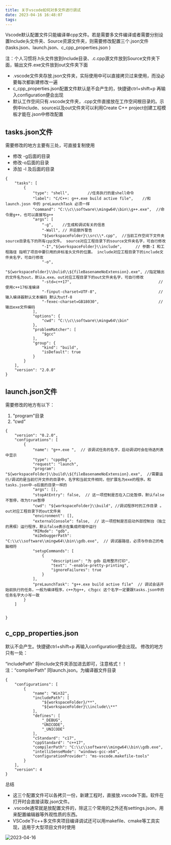 ```yaml
---
title: 关于vscode如何对多文件进行调试
date: 2023-04-16 16:48:07
tags:
---
```


Vscode默认配置文件只能编译单cpp文件。若是需要多文件编译或者需要分别设置Include头文件夹、Source资源文件夹，则需要修改配置三个.json文件(tasks.json、launch.json、c_cpp_properties.json )

注：个人习惯将.h头文件放到Include目录、.c.cpp源文件放到Source文件夹下面，输出文件.exe文件放到out文件夹下面

- .vscode文件夹存放.json文件夹，实际使用中可以直接拷贝过来使用，而没必要每次都新建修改一遍
- c_cpp_properties.json配置文件默认是不会产生的，快捷键ctrl+shift+p 再输入configuration便会出现
- 默认工作空间只有.vscode文件夹，.cpp文件直接放在工作空间根目录的。示例中include、source以及out文件夹可以利用Create C++ project创建工程模板才能在.json中修改配置

## tasks.json文件

需要修改的地方主要有三处，可直接复制使用

- 修改 -g后面的目录
- 修改-o后面的目录
- 添加 -I 及后面的目录

```
{
    "tasks": [
        {
            "type": "shell",        //任务执行的是shell命令
            "label": "C/C++: g++.exe build active file",   	//和launch.josn 中的 preLaunchTask 必须一样
            "command": "C:\\c\\software\\mingw64\\bin\\g++.exe",  //命令是g++，也可以直接写g++
            "args": [  
                "-g",    //生成和调试有关的信息
                "-Wall", // 开启额外警告 
				"${workspaceFolder}\\src\\*.cpp",  //当前工作空间下文件夹source目录名下的所有cpp文件。 source对应工程目录下的source文件夹名字，可自行修改   
                "-I","${workspaceFolder}\\include",      // 参数-I 和工程路径 指明了项目中要引用的非标准头文件的位置。 include对应工程目录下的include文件夹名字，可自行修改                   
                "-o",                      
                "${workspaceFolder}\\bulid\\${fileBasenameNoExtension}.exe", //指定输出的文件名为out，默认a.exe。out对应工程目录下的out文件夹名字，可自行修改 
                "-std=c++17",                                      //使用c++17标准编译
                "-finput-charset=UTF-8",                           //输入编译器默认文本编码 默认为utf-8
                "-fexec-charset=GB18030",                          //输出exe文件编码 
            ],
            "options": {
                "cwd": "C:\\c\\software\\mingw64\\bin"
            },
            "problemMatcher": [
                "$gcc"
            ],
            "group": {
                "kind": "build",
                "isDefault": true
            }
        }
    ],
    "version": "2.0.0"
}
```

## launch.json文件

需要修改的地方有以下：

1. "program"目录
2. “cwd”

```
{
    "version": "0.2.0",
    "configurations": [
        {
            "name": "g++.exe ",  // 该调试任务的名字，启动调试时会在待选列表中显示
            "type": "cppdbg",
            "request": "launch",
            "program": "${workspaceFolder}\\build\\${fileBasenameNoExtension}.exe",  //需要运行/调试的是当前打开文件的目录中，名字和当前文件相同，但扩展名为exe的程序。和tasks.json中-o后面的目录一样的
            "args": [],
            "stopAtEntry": false,  // 这一项控制是否在入口处暂停，默认false不暂停，改为true暂停
            "cwd": "${workspaceFolder}\\build", //调试程序时的工作目录 。out对应工程目录下的out文件夹
            "environment": [],
            "externalConsole": false,  // 这一项控制是否启动外部控制台（独立的黑框）运行程序，默认false表示在集成终端中运行
            "MIMode": "gdb",
            "miDebuggerPath": "C:\\c\\software\\mingw64\\bin\\gdb.exe",  // 调试器路径，必须与你自己的电脑相符
            "setupCommands": [
                {
                    "description": "为 gdb 启用整齐打印",
                    "text": "-enable-pretty-printing",
                    "ignoreFailures": true
                }
            ],
            "preLaunchTask": "g++.exe build active file"  // 调试会话开始前执行的任务，一般为编译程序，c++为g++, c为gcc 这个名字一定要跟tasks.json中的任务名字大小写一致
        }
    ]

    
}
```

## c_cpp_properties.json

默认不会产生。快捷键ctrl+shift+p 再输入configuration便会出现。
修改的地方只有一处：

“includePath” 将include文件夹添加进去即可，注意格式！！
注：“compilerPath” 同launch.json。为编译器文件目录

```
{
    "configurations": [
        {
            "name": "Win32",
            "includePath": [
                "${workspaceFolder}/**",
                "${workspaceFolder}\\include\\**"
            ],
            "defines": [
                "_DEBUG",
                "UNICODE",
                "_UNICODE"
            ],
            "cStandard": "c17",
            "cppStandard": "c++17",
            "compilerPath": "C:\\c\\software\\mingw64\\bin\\gdb.exe",
            "intelliSenseMode": "windows-gcc-x64",
            "configurationProvider": "ms-vscode.makefile-tools"
        }
    ],
    "version": 4
}
```

总结

- 这三个配置文件可以各拷贝一份，新建工程时，直接放.vscode下面。软件在打开时会直接读取.json文件。
- .vscode通常就是放配置文件的，除这三个常用的之外还有settings.json，用来配置编辑器等外观性质的东西。
- VSCode下c++多文件夹项目编译调试还可以用makefile、cmake等工具实现，适用于大型项目文件时使用

![2023-04-16](C:\Users\86191\OneDrive\图片\屏幕快照\2023-04-16.png)

